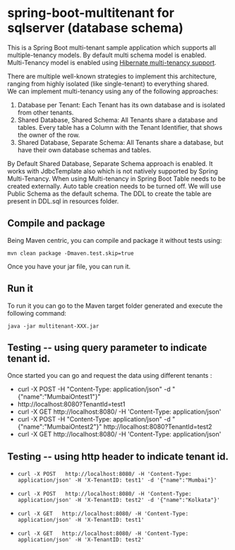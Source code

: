 # spring-boot-multitenant for sqlserver (database schema)
This is a Spring Boot multi-tenant sample application which supports all multiple-tenancy models. By default multi schema model is enabled.</br>
Multi-Tenancy model is enabled using  [Hibernate multi-tenancy support](https://docs.jboss.org/hibernate/orm/4.2/devguide/en-US/html/ch16.html).</br>

There are multiple well-known strategies to implement this architecture, ranging from highly isolated (like single-tenant) to everything shared.</br>
We can implement multi-tenancy using any of the following approaches:</br>
1. Database per Tenant: Each Tenant has its own database and is isolated from other tenants.
2. Shared Database, Shared Schema: All Tenants share a database and tables. Every table has a Column with the Tenant Identifier, that shows the owner of the row.
3. Shared Database, Separate Schema: All Tenants share a database, but have their own database schemas and tables.

By Default Shared Database, Separate Schema approach is enabled. It works with JdbcTemplate also which is not natively supported by Spring Multi-Tenancy. When using Multi-tenancy in Spring Boot Table needs to be created externally.
Auto table creation needs to be turned off. We will use Public Schema as the default schema. The DDL to create the table are present in DDL.sql in resources folder. 
## Compile and package
Being Maven centric, you can compile and package it without tests using:
```
mvn clean package -Dmaven.test.skip=true
```
Once you have your jar file, you can run it.

## Run it

To run it you can go to the Maven target folder generated and execute the following command:
```
java -jar multitenant-XXX.jar
```

## Testing -- using query parameter to indicate tenant id. 

Once started you can go and request the data using different tenants :
*  curl -X POST  -H "Content-Type: application/json"  -d "{\"name\":\"MumbaiOntest1\"}" 
*  http://localhost:8080?TenantId=test1
*  curl -X GET   http://localhost:8080/ -H 'Content-Type: application/json' 
*  curl -X POST  -H "Content-Type: application/json"  -d "{\"name\":\"MumbaiOntest2\"}" 
http://localhost:8080?TenantId=test2
*  curl -X GET   http://localhost:8080/ -H 'Content-Type: application/json' 

## Testing -- using http header to indicate tenant id. 
* `curl -X POST   http://localhost:8080/ -H 'Content-Type: application/json' -H 'X-TenantID: test1' -d '{"name":"Mumbai"}'`

* `curl -X POST   http://localhost:8080/ -H 'Content-Type: application/json' -H 'X-TenantID: test2' -d '{"name":"Kolkata"}'`

*  `curl -X GET   http://localhost:8080/ -H 'Content-Type: application/json' -H 'X-TenantID: test1'`

* `curl -X GET   http://localhost:8080/ -H 'Content-Type: application/json' -H 'X-TenantID: test2' `
